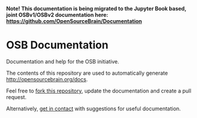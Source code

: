 **Note! This documentation is being migrated to the Jupyter Book based, joint OSBv1/OSBv2 documentation here: https://github.com/OpenSourceBrain/Documentation**






OSB Documentation
=================

Documentation and help for the OSB initiative.

The contents of this repository are used to automatically generate http://opensourcebrain.org/docs.

Feel free to [fork this repository](https://github.com/OpenSourceBrain/OSB_Documentation/fork), update the documentation and create a pull request.

Alternatively, [get in contact](http://opensourcebrain.org/docs#How_To_Contact_Us) with suggestions for useful documentation.
